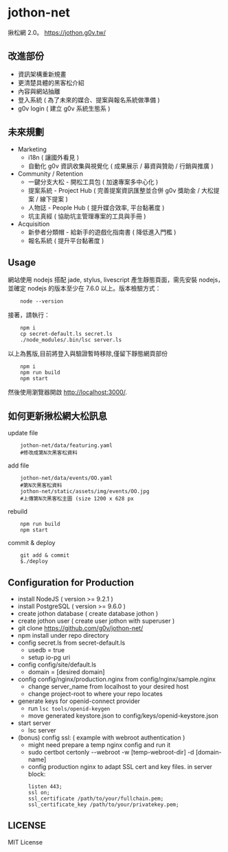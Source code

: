 jothon-net
===========

揪松網 2.0。 https://jothon.g0v.tw/

改進部份
-----------

 * 資訊架構重新規畫
 * 更清楚具體的黑客松介紹
 * 內容與網站抽離
 * 登入系統 ( 為了未來的媒合、提案與報名系統做準備 )
 * g0v login ( 建立 g0v 系統生態系 )


未來規劃
-----------

 * Marketing
   * i18n ( 讓國外看見 )
   * 自動化 g0v 資訊收集與視覺化 ( 成果展示 / 募資與贊助 / 行銷與推廣 )
 * Community / Retention
   * 一鍵分支大松 - 開松工具包 ( 加速專案多中心化 )
   * 提案系統 - Project Hub ( 完善提案資訊匯整並合併 g0v 獎助金 / 大松提案 / 線下提案 )
   * 人物誌 - People Hub ( 提升媒合效率, 平台黏著度 )
   * 坑主真經 ( 協助坑主管理專案的工具與手冊 )
 * Acquisition
   * 新參者分類帽 - 給新手的遊戲化指南書 ( 降低進入門檻 )
   * 報名系統 ( 提升平台黏著度 )


Usage
-----------

網站使用 nodejs 搭配 jade, stylus, livescript 產生靜態頁面，需先安裝 nodejs，並確定 nodejs 的版本至少在 7.6.0 以上。版本檢驗方式：

```
    node --version
```


接著，請執行：

```
    npm i
    cp secret-default.ls secret.ls
    ./node_modules/.bin/lsc server.ls
```

以上為舊版,目前將登入與驗證暫時移除,僅留下靜態網頁部份
```
	npm i
  	npm run build
	npm start
```

然後使用瀏覽器開啟 [http://localhost:3000/](http://localhost:3000/).


如何更新揪松網大松訊息
------------

update file
```
	jothon-net/data/featuring.yaml
	#修改成第N次黑客松資料
```

add file
```
	jothon-net/data/events/OO.yaml
	#第N次黑客松資料
	jothon-net/static/assets/img/events/OO.jpg
	#上傳第N次黑客松主圖 (size 1200 x 628 px
```

rebuild
```
	npm run build
  	npm start
```

commit & deploy
```
	git add & commit
	$./deploy
```


Configuration for Production
------------

* install NodeJS ( version >= 9.2.1 )
* install PostgreSQL ( version >= 9.6.0 )
* create jothon database ( create database jothon )
* create jothon user ( create user jothon with superuser )
* git clone https://github.com/g0v/jothon-net/
* npm install under repo directory
* config secret.ls from secret-default.ls
  - usedb = true
  - setup io-pg uri
* config config/site/default.ls
  - domain = [desired domain]
* config config/nginx/production.nginx from config/nginx/sample.nginx
  - change server_name from localhost to your desired host
  - change project-root to where your repo locates
* generate keys for openid-connect provider
  - run ```lsc tools/openid-keygen```
  - move generated keystore.json to config/keys/openid-keystore.json
* start server
  - lsc server
* (bonus) config ssl: ( example with webroot authentication )
  - might need prepare a temp nginx config and run it
  - sudo certbot certonly --webroot -w [temp-webroot-dir] -d [domain-name]
  - config production nginx to adapt SSL cert and key files. in server block:
    ```
    listen 443;
    ssl on;
    ssl_certificate /path/to/your/fullchain.pem;
    ssl_certificate_key /path/to/your/privatekey.pem;
    ```


LICENSE
-----------
MIT License
